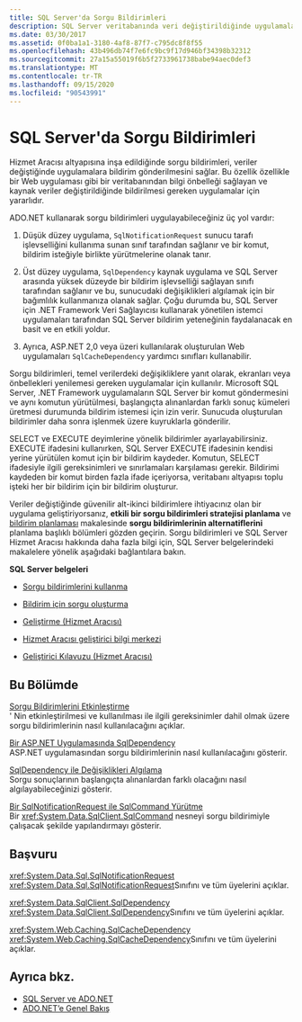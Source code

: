 ```yaml
---
title: SQL Server'da Sorgu Bildirimleri
description: SQL Server veritabanında veri değiştirildiğinde uygulamalara bildirim almak için sorgu bildirimlerini nasıl kullanacağınızı öğrenin, örneğin, uygulama ekranları yenilemek için.
ms.date: 03/30/2017
ms.assetid: 0f0ba1a1-3180-4af8-87f7-c795dc8f8f55
ms.openlocfilehash: 43b496db74f7e6fc9bc9f17d946bf34398b32312
ms.sourcegitcommit: 27a15a55019f6b5f2733961738babe94aec0def3
ms.translationtype: MT
ms.contentlocale: tr-TR
ms.lasthandoff: 09/15/2020
ms.locfileid: "90543991"
---
```

# <a name="query-notifications-in-sql-server"></a>SQL Server'da Sorgu Bildirimleri
Hizmet Aracısı altyapısına inşa edildiğinde sorgu bildirimleri, veriler değiştiğinde uygulamalara bildirim gönderilmesini sağlar. Bu özellik özellikle bir Web uygulaması gibi bir veritabanından bilgi önbelleği sağlayan ve kaynak veriler değiştirildiğinde bildirilmesi gereken uygulamalar için yararlıdır.  
  
 ADO.NET kullanarak sorgu bildirimleri uygulayabileceğiniz üç yol vardır:  
  
1. Düşük düzey uygulama, `SqlNotificationRequest` sunucu tarafı işlevselliğini kullanıma sunan sınıf tarafından sağlanır ve bir komut, bildirim isteğiyle birlikte yürütmelerine olanak tanır.  
  
2. Üst düzey uygulama, `SqlDependency` kaynak uygulama ve SQL Server arasında yüksek düzeyde bir bildirim işlevselliği sağlayan sınıfı tarafından sağlanır ve bu, sunucudaki değişiklikleri algılamak için bir bağımlılık kullanmanıza olanak sağlar. Çoğu durumda bu, SQL Server için .NET Framework Veri Sağlayıcısı kullanarak yönetilen istemci uygulamaları tarafından SQL Server bildirim yeteneğinin faydalanacak en basit ve en etkili yoldur.  
  
3. Ayrıca, ASP.NET 2,0 veya üzeri kullanılarak oluşturulan Web uygulamaları `SqlCacheDependency` yardımcı sınıfları kullanabilir.  
  
 Sorgu bildirimleri, temel verilerdeki değişikliklere yanıt olarak, ekranları veya önbellekleri yenilemesi gereken uygulamalar için kullanılır. Microsoft SQL Server, .NET Framework uygulamaların SQL Server bir komut göndermesini ve aynı komutun yürütülmesi, başlangıçta alınanlardan farklı sonuç kümeleri üretmesi durumunda bildirim istemesi için izin verir. Sunucuda oluşturulan bildirimler daha sonra işlenmek üzere kuyruklarla gönderilir.  
  
 SELECT ve EXECUTE deyimlerine yönelik bildirimler ayarlayabilirsiniz. EXECUTE ifadesini kullanırken, SQL Server EXECUTE ifadesinin kendisi yerine yürütülen komut için bir bildirim kaydeder. Komutun, SELECT ifadesiyle ilgili gereksinimleri ve sınırlamaları karşılaması gerekir. Bildirimi kaydeden bir komut birden fazla ifade içeriyorsa, veritabanı altyapısı toplu işteki her bir bildirim için bir bildirim oluşturur.  
  
 Veriler değiştiğinde güvenilir alt-ikinci bildirimlere ihtiyacınız olan bir uygulama geliştiriyorsanız, **etkili bir sorgu bildirimleri stratejisi planlama** ve [bildirim planlaması](/previous-versions/sql/sql-server-2008-r2/ms187528(v=sql.105)) makalesinde **sorgu bildirimlerinin alternatiflerini** planlama başlıklı bölümleri gözden geçirin. Sorgu bildirimleri ve SQL Server Hizmet Aracısı hakkında daha fazla bilgi için, SQL Server belgelerindeki makalelere yönelik aşağıdaki bağlantılara bakın.  
  
 **SQL Server belgeleri**  
  
- [Sorgu bildirimlerini kullanma](/previous-versions/sql/sql-server-2008-r2/ms175110(v=sql.105))  
  
- [Bildirim için sorgu oluşturma](/previous-versions/sql/sql-server-2008-r2/ms181122(v=sql.105))  
  
- [Geliştirme (Hizmet Aracısı)](/previous-versions/sql/sql-server-2008-r2/bb522889(v=sql.105))  
  
- [Hizmet Aracısı geliştirici bilgi merkezi](/previous-versions/sql/sql-server-2008-r2/ms166100(v=sql.105))  
  
- [Geliştirici Kılavuzu (Hizmet Aracısı)](/previous-versions/sql/sql-server-2008-r2/bb522908(v=sql.105))  
  
## <a name="in-this-section"></a>Bu Bölümde  
 [Sorgu Bildirimlerini Etkinleştirme](enabling-query-notifications.md)  
 ' Nin etkinleştirilmesi ve kullanılması ile ilgili gereksinimler dahil olmak üzere sorgu bildirimlerinin nasıl kullanılacağını açıklar.  
  
 [Bir ASP.NET Uygulamasında SqlDependency](sqldependency-in-an-aspnet-app.md)  
 ASP.NET uygulamasından sorgu bildirimlerinin nasıl kullanılacağını gösterir.  
  
 [SqlDependency ile Değişiklikleri Algılama](detecting-changes-with-sqldependency.md)  
 Sorgu sonuçlarının başlangıçta alınanlardan farklı olacağını nasıl algılayabileceğinizi gösterir.  
  
 [Bir SqlNotificationRequest ile SqlCommand Yürütme](sqlcommand-execution-with-a-sqlnotificationrequest.md)  
 Bir <xref:System.Data.SqlClient.SqlCommand> nesneyi sorgu bildirimiyle çalışacak şekilde yapılandırmayı gösterir.  
  
## <a name="reference"></a>Başvuru  
 <xref:System.Data.Sql.SqlNotificationRequest>  
 <xref:System.Data.Sql.SqlNotificationRequest>Sınıfını ve tüm üyelerini açıklar.  
  
 <xref:System.Data.SqlClient.SqlDependency>  
 <xref:System.Data.SqlClient.SqlDependency>Sınıfını ve tüm üyelerini açıklar.  
  
 <xref:System.Web.Caching.SqlCacheDependency>  
 <xref:System.Web.Caching.SqlCacheDependency>Sınıfını ve tüm üyelerini açıklar.  
  
## <a name="see-also"></a>Ayrıca bkz.

- [SQL Server ve ADO.NET](index.md)
- [ADO.NET’e Genel Bakış](../ado-net-overview.md)
